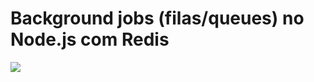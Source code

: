 # Background jobs (filas/queues) no Node.js com Redis

[![](http://img.youtube.com/vi/W6Y1fzuFau0/0.jpg)](http://www.youtube.com/watch?v=W6Y1fzuFau0 "Background jobs (filas) no Node.js com Redis ")
